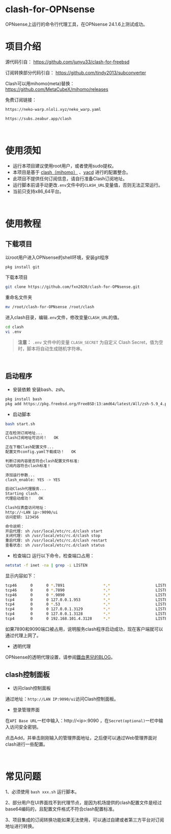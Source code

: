 # clash-for-OPNsense
OPNsense上运行的命令行代理工具，在OPNsense 24.1.6上测试成功。

# 项目介绍
源代码引自：
https://github.com/junyu33/clash-for-freebsd

订阅转换部分代码引自：
https://github.com/tindy2013/subconverter

Clash可以用mihomo(meta)替换：
https://github.com/MetaCubeX/mihomo/releases

免费订阅链接：
```bash
https://neko-warp.nloli.xyz/neko_warp.yaml
```
```bash
https://subs.zeabur.app/clash
```
<br>

# 使用须知

- 运行本项目建议使用root用户，或者使用sudo提权。
- 本项目是基于 [clash（mihomo）](https://github.com/MetaCubeX/mihomo/releases) 、[yacd](https://github.com/haishanh/yacd) 进行的配置整合。
- 此项目不提供任何订阅信息，请自行准备Clash订阅地址。
- 运行脚本前请手动更改`.env`文件中的`CLASH_URL`变量值，否则无法正常运行。
- 当前只支持x86_64平台。
<br>

# 使用教程

## 下载项目

以root用户进入OPNsense的shell环境，安装git程序
```bash
pkg install git
```

下载本项目

```bash
git clone https://github.com/fxn2020/clash-for-OPNsense.git
```
重命名文件夹

```bash
mv /root/clash-for-OPNsense /root/clash
```

进入clash目录，编辑`.env`文件，修改变量`CLASH_URL`的值。

```bash
cd clash
vi .env
```

> **注意：** `.env` 文件中的变量 `CLASH_SECRET` 为自定义 Clash Secret，值为空时，脚本将自动生成随机字符串。
<br>

## 启动程序

- 安装依赖
安装bash、zsh。

```bash
pkg install bash
pkg add https://pkg.freebsd.org/FreeBSD:13:amd64/latest/All/zsh-5.9_4.pkg
```
- 启动脚本

```bash
bash start.sh

正在检测订阅地址...
Clash订阅地址可访问！   OK  

正在下载Clash配置文件...
配置文件config.yaml下载成功！   OK  

判断订阅内容是否符合clash配置文件标准:
订阅内容符合clash标准！

添加运行参数...
clash_enable: YES -> YES

启动Clash代理服务...
Starting clash.
代理启动成功！   OK  

Clash仪表盘访问地址：
http://<LAN ip>:9090/ui 
访问密钥: 123456 

命令说明：
开启代理: sh /usr/local/etc/rc.d/clash start 
关闭代理: sh /usr/local/etc/rc.d/clash stop 
重启代理: sh /usr/local/etc/rc.d/clash restart 
查看状态: sh /usr/local/etc/rc.d/clash status 
```
- 检查端口
运行以下命令，检查端口占用：
```bash
netstat -f inet -na | grep -i LISTEN
```
显示内容如下：
```bash
tcp46      0      0 *.7891                 *.*                    LISTEN     
tcp46      0      0 *.7890                 *.*                    LISTEN     
tcp46      0      0 *.9090                 *.*                    LISTEN     
tcp4       0      0 127.0.0.1.953          *.*                    LISTEN     
tcp4       0      0 *.53                   *.*                    LISTEN     
tcp4       0      0 127.0.0.1.3129         *.*                    LISTEN     
tcp4       0      0 127.0.0.1.3128         *.*                    LISTEN     
tcp4       0      0 192.168.101.4.3128     *.*                    LISTEN 
```
如果7890和9090端口被占用，说明服务clash程序启动成功，现在客户端就可以通过代理上网了。

- 透明代理

OPNsense的透明代理设置，请参阅[鐵血男兒的BLOG](https://pfchina.org/?p=10526)。
<br>

## clash控制面板

- 访问clash控制面板

通过地址：`http://LAN IP:9090/ui`访问Clash控制面板。

- 登录管理界面

在`API Base URL`一栏中输入：http://\<ip\>:9090 ，在`Secret(optional)`一栏中输入访问安全密钥。

点击Add，并单击刚刚输入的管理界面地址，之后便可以通过Web管理界面对clash进行一些配置。

<br>

# 常见问题

1、必须使用 `bash xxx.sh` 运行脚本。

2、部分用户在UI界面找不到代理节点，是因为机场提供的clash配置文件是经过base64编码的，且配置文件格式不符合clash配置标准。

3、项目集成的订阅转换功能如果无法使用，可以通过自建或者第三方平台对订阅地址进行转换。

